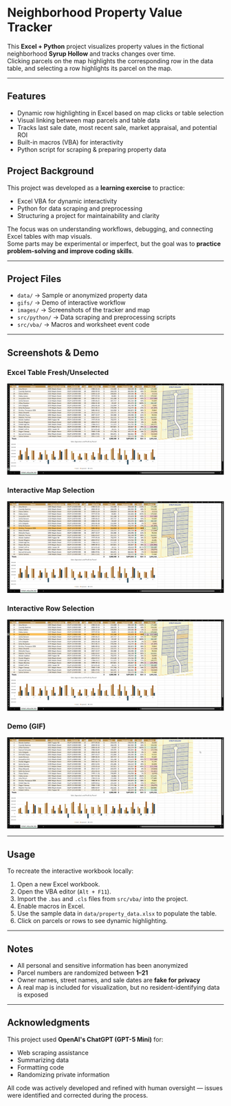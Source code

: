 # Neighborhood Property Value Tracker

This **Excel + Python** project visualizes property values in the fictional neighborhood **Syrup Hollow** and tracks changes over time.  
Clicking parcels on the map highlights the corresponding row in the data table, and selecting a row highlights its parcel on the map.

---

## Features
- Dynamic row highlighting in Excel based on map clicks or table selection  
- Visual linking between map parcels and table data  
- Tracks last sale date, most recent sale, market appraisal, and potential ROI  
- Built-in macros (VBA) for interactivity  
- Python script for scraping & preparing property data  

## Project Background

This project was developed as a **learning exercise** to practice:  
- Excel VBA for dynamic interactivity  
- Python for data scraping and preprocessing  
- Structuring a project for maintainability and clarity  

The focus was on understanding workflows, debugging, and connecting Excel tables with map visuals.  
Some parts may be experimental or imperfect, but the goal was to **practice problem-solving and improve coding skills**.

---

## Project Files
- `data/` → Sample or anonymized property data  
- `gifs/` → Demo of interactive workflow  
- `images/` → Screenshots of the tracker and map  
- `src/python/` → Data scraping and preprocessing scripts
- `src/vba/` → Macros and worksheet event code  

---

## Screenshots & Demo

### Excel Table Fresh/Unselected
![Excel Table Fresh](images/unselected.png)

### Interactive Map Selection
![Map Selection](images/map_select.png)

### Interactive Row Selection
![Row Selection](images/row_select.png)

### Demo (GIF)
![Workflow Demo](gifs/demo.gif)

---

## Usage

To recreate the interactive workbook locally:  

1. Open a new Excel workbook.  
2. Open the VBA editor (`Alt + F11`).  
3. Import the `.bas` and `.cls` files from `src/vba/` into the project.  
4. Enable macros in Excel.  
5. Use the sample data in `data/property_data.xlsx` to populate the table.  
6. Click on parcels or rows to see dynamic highlighting.

---

## Notes
- All personal and sensitive information has been anonymized  
- Parcel numbers are randomized between **1–21**  
- Owner names, street names, and sale dates are **fake for privacy**  
- A real map is included for visualization, but no resident-identifying data is exposed  

---

## Acknowledgments
This project used **OpenAI's ChatGPT (GPT-5 Mini)** for:  
- Web scraping assistance  
- Summarizing data  
- Formatting code  
- Randomizing private information  

All code was actively developed and refined with human oversight — issues were identified and corrected during the process.  


